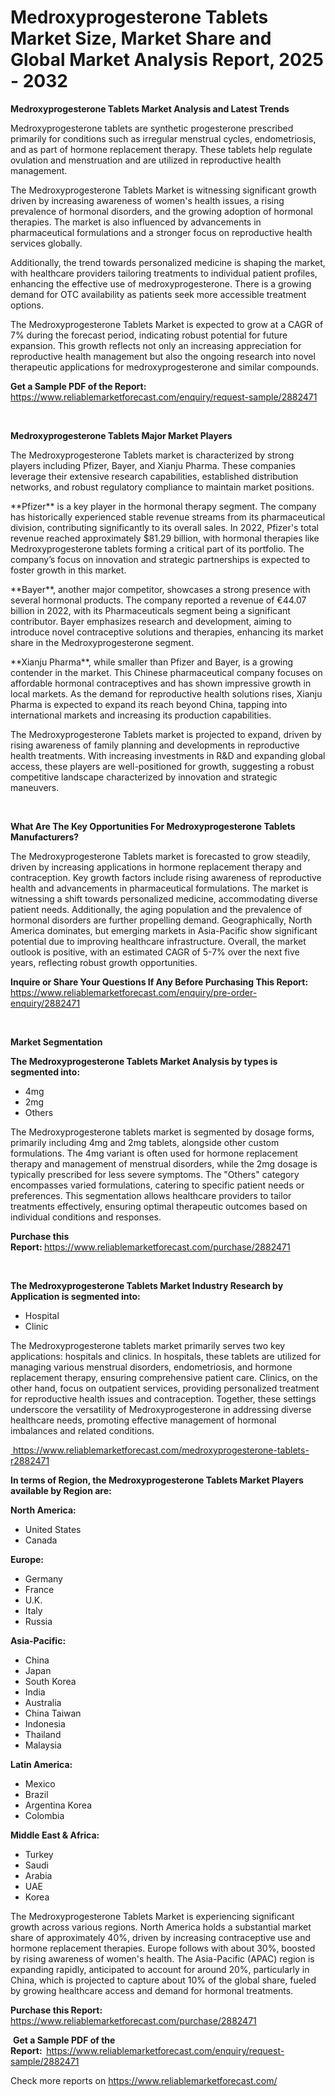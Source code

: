 <p><h1>Medroxyprogesterone Tablets Market Size, Market Share and Global Market Analysis Report, 2025 - 2032</h1></p><p><strong>Medroxyprogesterone Tablets Market Analysis and Latest Trends</strong></p>
<p><p>Medroxyprogesterone tablets are synthetic progesterone prescribed primarily for conditions such as irregular menstrual cycles, endometriosis, and as part of hormone replacement therapy. These tablets help regulate ovulation and menstruation and are utilized in reproductive health management.</p><p>The Medroxyprogesterone Tablets Market is witnessing significant growth driven by increasing awareness of women's health issues, a rising prevalence of hormonal disorders, and the growing adoption of hormonal therapies. The market is also influenced by advancements in pharmaceutical formulations and a stronger focus on reproductive health services globally. </p><p>Additionally, the trend towards personalized medicine is shaping the market, with healthcare providers tailoring treatments to individual patient profiles, enhancing the effective use of medroxyprogesterone. There is a growing demand for OTC availability as patients seek more accessible treatment options. </p><p>The Medroxyprogesterone Tablets Market is expected to grow at a CAGR of 7% during the forecast period, indicating robust potential for future expansion. This growth reflects not only an increasing appreciation for reproductive health management but also the ongoing research into novel therapeutic applications for medroxyprogesterone and similar compounds.</p></p>
<p><strong>Get a Sample PDF of the Report:&nbsp;</strong> <a href="https://www.reliablemarketforecast.com/enquiry/request-sample/2882471?utm_campaign=3130&utm_medium=2&utm_source=Github&utm_content=ia&utm_term=13032025&utm_id=medroxyprogesterone-tablets">https://www.reliablemarketforecast.com/enquiry/request-sample/2882471</a></p>
<p>&nbsp;</p>
<p><strong>Medroxyprogesterone Tablets Major Market Players</strong></p>
<p><p>The Medroxyprogesterone Tablets market is characterized by strong players including Pfizer, Bayer, and Xianju Pharma. These companies leverage their extensive research capabilities, established distribution networks, and robust regulatory compliance to maintain market positions.</p><p>**Pfizer** is a key player in the hormonal therapy segment. The company has historically experienced stable revenue streams from its pharmaceutical division, contributing significantly to its overall sales. In 2022, Pfizer's total revenue reached approximately $81.29 billion, with hormonal therapies like Medroxyprogesterone tablets forming a critical part of its portfolio. The company’s focus on innovation and strategic partnerships is expected to foster growth in this market.</p><p>**Bayer**, another major competitor, showcases a strong presence with several hormonal products. The company reported a revenue of €44.07 billion in 2022, with its Pharmaceuticals segment being a significant contributor. Bayer emphasizes research and development, aiming to introduce novel contraceptive solutions and therapies, enhancing its market share in the Medroxyprogesterone segment.</p><p>**Xianju Pharma**, while smaller than Pfizer and Bayer, is a growing contender in the market. This Chinese pharmaceutical company focuses on affordable hormonal contraceptives and has shown impressive growth in local markets. As the demand for reproductive health solutions rises, Xianju Pharma is expected to expand its reach beyond China, tapping into international markets and increasing its production capabilities.</p><p>The Medroxyprogesterone Tablets market is projected to expand, driven by rising awareness of family planning and developments in reproductive health treatments. With increasing investments in R&D and expanding global access, these players are well-positioned for growth, suggesting a robust competitive landscape characterized by innovation and strategic maneuvers.</p></p>
<p>&nbsp;</p>
<p><strong>What Are The Key Opportunities For Medroxyprogesterone Tablets Manufacturers?</strong></p>
<p><p>The Medroxyprogesterone Tablets market is forecasted to grow steadily, driven by increasing applications in hormone replacement therapy and contraception. Key growth factors include rising awareness of reproductive health and advancements in pharmaceutical formulations. The market is witnessing a shift towards personalized medicine, accommodating diverse patient needs. Additionally, the aging population and the prevalence of hormonal disorders are further propelling demand. Geographically, North America dominates, but emerging markets in Asia-Pacific show significant potential due to improving healthcare infrastructure. Overall, the market outlook is positive, with an estimated CAGR of 5-7% over the next five years, reflecting robust growth opportunities.</p></p>
<p><strong>Inquire or Share Your Questions If Any Before Purchasing This Report:</strong> <a href="https://www.reliablemarketforecast.com/enquiry/pre-order-enquiry/2882471?utm_campaign=3130&utm_medium=2&utm_source=Github&utm_content=ia&utm_term=13032025&utm_id=medroxyprogesterone-tablets">https://www.reliablemarketforecast.com/enquiry/pre-order-enquiry/2882471</a></p>
<p>&nbsp;</p>
<p><strong>Market Segmentation</strong></p>
<p><strong>The Medroxyprogesterone Tablets Market Analysis by types is segmented into:</strong></p>
<p><ul><li> 4mg</li><li>2mg</li><li>Others </li></ul></p>
<p><p>The Medroxyprogesterone tablets market is segmented by dosage forms, primarily including 4mg and 2mg tablets, alongside other custom formulations. The 4mg variant is often used for hormone replacement therapy and management of menstrual disorders, while the 2mg dosage is typically prescribed for less severe symptoms. The "Others" category encompasses varied formulations, catering to specific patient needs or preferences. This segmentation allows healthcare providers to tailor treatments effectively, ensuring optimal therapeutic outcomes based on individual conditions and responses.</p></p>
<p><strong>Purchase this Report:&nbsp;</strong><a href="https://www.reliablemarketforecast.com/purchase/2882471?utm_campaign=3130&utm_medium=2&utm_source=Github&utm_content=ia&utm_term=13032025&utm_id=medroxyprogesterone-tablets">https://www.reliablemarketforecast.com/purchase/2882471</a></p>
<p>&nbsp;</p>
<p><strong>The Medroxyprogesterone Tablets Market Industry Research by Application is segmented into:</strong></p>
<p><ul><li> Hospital</li><li>Clinic </li></ul></p>
<p><p>The Medroxyprogesterone tablets market primarily serves two key applications: hospitals and clinics. In hospitals, these tablets are utilized for managing various menstrual disorders, endometriosis, and hormone replacement therapy, ensuring comprehensive patient care. Clinics, on the other hand, focus on outpatient services, providing personalized treatment for reproductive health issues and contraception. Together, these settings underscore the versatility of Medroxyprogesterone in addressing diverse healthcare needs, promoting effective management of hormonal imbalances and related conditions.</p></p>
<p><a href="https://www.reliablemarketforecast.com/medroxyprogesterone-tablets-r2882471?utm_campaign=3130&utm_medium=2&utm_source=Github&utm_content=ia&utm_term=13032025&utm_id=medroxyprogesterone-tablets">&nbsp;https://www.reliablemarketforecast.com/medroxyprogesterone-tablets-r2882471</a></p>
<p><strong>In terms of Region, the Medroxyprogesterone Tablets Market Players available by Region are:</strong></p>
<p>
    <p> <strong> North America: </strong>
        <ul>
            <li>United States</li>
            <li>Canada</li>
        </ul>
        </p> 
    <p> <strong> Europe: </strong>
        <ul>
            <li>Germany</li>
            <li>France</li>
            <li>U.K.</li>
            <li>Italy</li>
            <li>Russia</li>
        </ul>
        </p> 
    <p> <strong> Asia-Pacific: </strong>
        <ul>
            <li>China</li>
            <li>Japan</li>
            <li>South Korea</li>
            <li>India</li>
            <li>Australia</li>
            <li>China Taiwan</li>
            <li>Indonesia</li>
            <li>Thailand</li>
            <li>Malaysia</li>
        </ul>
        </p> 
    <p> <strong> Latin America: </strong>
        <ul>
            <li>Mexico</li>
            <li>Brazil</li>
            <li>Argentina Korea</li>
            <li>Colombia</li>
        </ul>
        </p> 
    <p> <strong> Middle East & Africa: </strong>
        <ul>
            <li>Turkey</li>
            <li>Saudi</li>
            <li>Arabia</li>
            <li>UAE</li>
            <li>Korea</li>
        </ul>
    </p>
    </p>
<p><p>The Medroxyprogesterone Tablets Market is experiencing significant growth across various regions. North America holds a substantial market share of approximately 40%, driven by increasing contraceptive use and hormone replacement therapies. Europe follows with about 30%, boosted by rising awareness of women's health. The Asia-Pacific (APAC) region is expanding rapidly, anticipated to account for around 20%, particularly in China, which is projected to capture about 10% of the global share, fueled by growing healthcare access and demand for hormonal treatments.</p></p>
<p><strong>Purchase this Report: </strong><a href="https://www.reliablemarketforecast.com/purchase/2882471?utm_campaign=3130&utm_medium=2&utm_source=Github&utm_content=ia&utm_term=13032025&utm_id=medroxyprogesterone-tablets">https://www.reliablemarketforecast.com/purchase/2882471</a></p>
<p>&nbsp;<strong>Get a Sample PDF of the Report:&nbsp;&nbsp;</strong><a href="https://www.reliablemarketforecast.com/enquiry/request-sample/2882471?utm_campaign=3130&utm_medium=2&utm_source=Github&utm_content=ia&utm_term=13032025&utm_id=medroxyprogesterone-tablets">https://www.reliablemarketforecast.com/enquiry/request-sample/2882471</a></p>
<p><strong></strong></p>
<p>Check more reports on <a href="https://www.reliablemarketforecast.com/?utm_campaign=3130&utm_medium=2&utm_source=Github&utm_content=ia&utm_term=13032025&utm_id=medroxyprogesterone-tablets">https://www.reliablemarketforecast.com/</a></p>